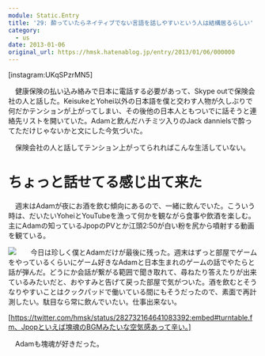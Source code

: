 ```yaml
---
module: Static.Entry
title: '29: 酔っていたらネイティブでない言語を話しやすいという人は結構居るらしい'
category:
  - us
date: 2013-01-06
original_url: https://hmsk.hatenablog.jp/entry/2013/01/06/000000
---
```


[instagram:UKqSPzrMN5]

　健康保険の払い込み絡みで日本に電話する必要があって、Skype outで保険会社の人と話した。KeisukeとYohei以外の日本語を僕と交わす人物が久しぶりで何だかテンションが上がってしまい、その後他の日本人ともついでに話そうと連絡先リストを開いていた。Adamと飲んだハチミツ入りのJack dannielsで酔ってただけじゃないかと文にした今気づいた。

　保険会社の人と話してテンション上がってられればこんな生活していない。



# ちょっと話せてる感じ出て来た

　週末はAdamが夜にお酒を飲む傾向にあるので、一緒に飲んでいた。こういう時は、だいたいYoheiとYouTubeを漁って何かを観ながら食事や飲酒を楽しむ。主にAdamの知っているJpopのPVとか江頭2:50が白い粉を尻から噴射する動画を観ている。

<div style="float: left; margin-right: 15px;"><a href='http://gifboom.com/x/2764d37f' style='color:transparent'><img src='http://medias.gifboom.com/medias/4c278d4ef1bd4729945a0c8912595804@2x.gif'/></a></div>

　今日は珍しく僕とAdamだけが最後に残った。週末はずっと部屋でゲームをやっているくらいにゲーム好きなAdamと日本生まれのゲームの話でやたらと話が弾んだ。どうにか会話が繋がる範囲で聞き取れて、尋ねたり答えたりが出来ているみたいだと、おやすみと告げて戻った部屋で気がついた。酒を飲むとそうなりやすいことはクックパッドで働いている間にもそうだったので、素面で再計測したい。駄目なら常に飲んでいたい。仕事出来ない。

[https://twitter.com/hmsk/status/282732164641083392:embed#turntable.fm、Jpopといえば塊魂のBGMみたいな空気感あって辛い。]

　Adamも塊魂が好きだった。
